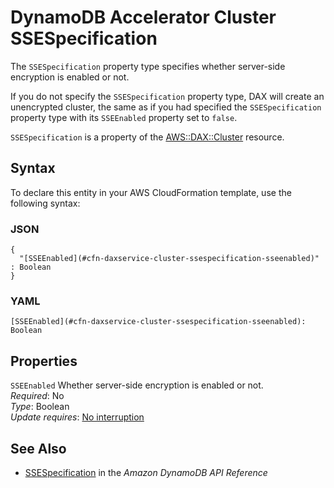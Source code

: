 # DynamoDB Accelerator Cluster SSESpecification<a name="aws-properties-daxservice-cluster-ssespecification"></a>

<a name="aws-properties-daxservice-cluster-ssespecification-description"></a>The `SSESpecification` property type specifies whether server\-side encryption is enabled or not\.

If you do not specify the `SSESpecification` property type, DAX will create an unencrypted cluster, the same as if you had specified the `SSESpecification` property type with its `SSEEnabled` property set to `false`\. 

<a name="aws-properties-daxservice-cluster-ssespecification-inheritance"></a> `SSESpecification` is a property of the [AWS::DAX::Cluster](aws-resource-dax-cluster.md) resource\.

## Syntax<a name="aws-properties-daxservice-cluster-ssespecification-syntax"></a>

To declare this entity in your AWS CloudFormation template, use the following syntax:

### JSON<a name="aws-properties-daxservice-cluster-ssespecification-syntax.json"></a>

```
{
  "[SSEEnabled](#cfn-daxservice-cluster-ssespecification-sseenabled)" : Boolean
}
```

### YAML<a name="aws-properties-daxservice-cluster-ssespecification-syntax.yaml"></a>

```
[SSEEnabled](#cfn-daxservice-cluster-ssespecification-sseenabled): Boolean
```

## Properties<a name="aws-properties-daxservice-cluster-ssespecification-properties"></a>

`SSEEnabled`  <a name="cfn-daxservice-cluster-ssespecification-sseenabled"></a>
Whether server\-side encryption is enabled or not\.  
 *Required*: No  
 *Type*: Boolean  
 *Update requires*: [No interruption](using-cfn-updating-stacks-update-behaviors.md#update-no-interrupt) 

## See Also<a name="aws-properties-daxservice-cluster-ssespecification-seealso"></a>
+ [SSESpecification](https://docs.aws.amazon.com/amazondynamodb/latest/APIReference/API_SSESpecification.html) in the *Amazon DynamoDB API Reference*